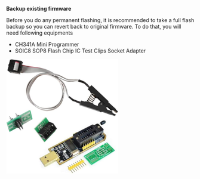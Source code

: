**Backup existing firmware**

Before you do any permanent flashing, it is recommended to take a full flash backup so you can revert back to original firmware. 
To do that, you will need following equipments

 - CH341A Mini Programmer 
 - SOIC8 SOP8 Flash Chip IC Test Clips Socket
   Adapter
<img src="https://github.com/dckmedia/TozedP11_Openwrt/blob/main/CHA341a.jpg?raw=true" alt="CHA341a" width="300"/>
